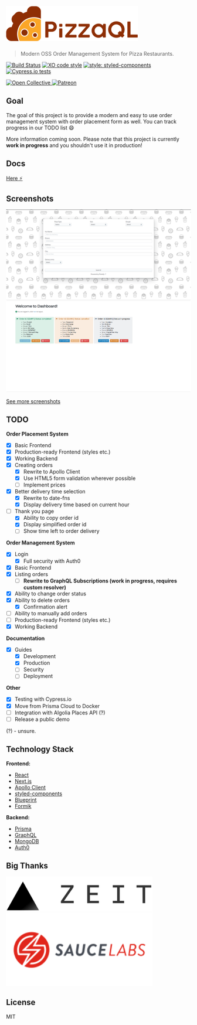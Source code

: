 # [![PizzaQL](media/logo/horizontal-scaled.png)](https://github.com/pizzaql/pizzaql)

> Modern OSS Order Management System for Pizza Restaurants.

[![Build Status](https://travis-ci.org/pizzaql/pizzaql.svg?branch=master)](https://travis-ci.org/pizzaql/pizzaql)
[![XO code style](https://img.shields.io/badge/code_style-XO-5ed9c7.svg)](https://github.com/xojs/xo)
[![style: styled-components](https://img.shields.io/badge/style-%F0%9F%92%85%20styled--components-orange.svg?colorB=daa357&colorA=db748e)](https://github.com/styled-components/styled-components)
[![Cypress.io tests](https://img.shields.io/badge/cypress.io-tests-green.svg)](https://cypress.io)

<p align="left">
  <a href="https://opencollective.com/pizzaql" target="_blank">
    <img src="https://cdn-std.dprcdn.net/files/acc_649651/Q5nVhT" height="80" alt="Open Collective">
  </a>
  <a href="https://www.patreon.com/akepinski" target="_blank">
    <img src="https://cdn-std.dprcdn.net/files/acc_649651/plrSCT" height="80" alt="Patreon">
  </a>
</p>

## Goal

The goal of this project is to provide a modern and easy to use order management system with order placement form as well. You can track progress in our TODO list :smile: 

More information coming soon. Please note that this project is currently **work in progress** and you shouldn't use it in production!

## Docs

[Here :zap:](https://pizzaql.now.sh/)

## Screenshots

![Order Placement Form](media/screenshots/form.png)
![Dashboard)](media/screenshots/dashboard.png)

[See more screenshots](https://github.com/pizzaql/pizzaql/tree/master/media/screenshots)

## TODO

**Order Placement System**
* [x]  Basic Frontend
  * [x] Production-ready Frontend (styles etc.)
* [x]  Working Backend
  * [x] Creating orders
    * [x] Rewrite to Apollo Client
    * [x] Use HTML5 form validation wherever possible
    * [ ] Implement prices
* [x] Better delivery time selection
    * [x] Rewrite to date-fns
    * [x] Display delivery time based on current hour
* [ ] Thank you page
    * [x] Ability to copy order id
    * [x] Display simplified order id
    * [ ] Show time left to order delivery

**Order Management System**

* [x] Login
  * [x] Full security with Auth0
* [x]  Basic Frontend
  * [x] Listing orders
    * [ ] **Rewrite to GraphQL Subscriptions (work in progress, requires custom resolver)**
  * [x] Ability to change order status
  * [x] Ability to delete orders
    * [x] Confirmation alert
  * [ ] Ability to manually add orders
  * [ ] Production-ready Frontend (styles etc.)
* [x]  Working Backend

**Documentation**

* [x] Guides
  * [x] Development
  * [x] Production
  * [ ] Security
  * [ ] Deployment

**Other**

* [x] Testing with Cypress.io
* [x] Move from Prisma Cloud to Docker
* [ ] Integration with Algolia Places API (?)
* [ ] Release a public demo

(?) - unsure.

## Technology Stack

**Frontend:**

- [React](https://reactjs.org/)
- [Next.js](https://nextjs.org/)
- [Apollo Client](https://github.com/apollographql/apollo-client)
- [styled-components](https://www.styled-components.com/)
- [Blueprint](https://blueprintjs.com/)
- [Formik](https://jaredpalmer.com/formik/)

**Backend:**

- [Prisma](https://www.prisma.io/)
- [GraphQL](https://graphql.org/)
- [MongoDB](https://www.mongodb.com/)
- [Auth0](https://auth0.com/)

## Big Thanks

<p align="left">
  <a href="https://zeit.co/now" target="_blank">
    <img src="media/sponsors/zeit-logo.svg" width="400" alt="Zeit Now">
  </a>
  <br/>
  <a href="https://saucelabs.com" target="_blank">
    <img src="media/sponsors/saucelabs-logo.svg" width="400" alt="Sauce Labs">
  </a>
</p>

## License

MIT
